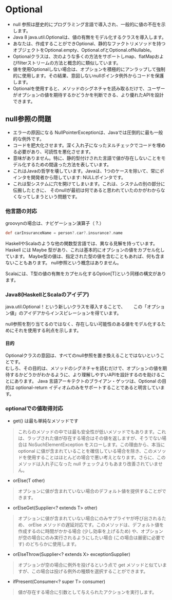 # Optional
- null 参照は歴史的にプログラミング言語で導入され、一般的に値の不在を示します。
- Java 8 java.util.Optional<T>は、値の有無をモデル化するクラスを導入します。
- あなたは、作成することができOptional、静的なファクトリメソッドを持つオブジェクトをOptional.empty、Optional.ofとOptional.ofNullable。
- Optionalクラスは、次のような多くの方法をサポートしmap、flatMapおよびfilterストリームの方法と概念的に類似しています。
- 値を使用Optionalしない場合は、オプションを積極的にアンラップして強制的に使用します。その結果、意図しないnullポインタ例外からコードを保護します。
- Optionalを使用すると、メソッドのシグネチャを読み取るだけで、ユーザーがオプションの値を期待するかどうかを判断できる、より優れたAPIを設計できます。


## null参照の問題
- エラーの原因になる NullPointerExceptionは、Javaでは圧倒的に最も一般的な例外です。
- コードを肥大化させます。深く入れ子になったヌルチェックでコードを埋める必要があり、可読性を悪化させます。
- 意味がありません。特に、静的型付けされた言語で値が存在しないことをモデル化するための間違った方法を表しています。
- これはJavaの哲学を壊しています。Javaは、1つのケースを除いて、常にポインタを開発者から隠しています: NULLポインタです。
- これは型システムに穴を開けてしまいます。これは、システムの別の部分に伝搬したときに、
そのnullが最初は何であると思われていたのかがわからなくなってしまうという問題です。

### 他言語の対応
groovynの場合は、ナビゲーション演算子（ ?.）
```groovy
def carInsuranceName = person?.car?.insurance?.name
```

HaskellやScalaのような他の関数型言語では、異なる見解を持っています。
Haskell には Maybe 型があり、これは基本的にオプションの値をカプセル化しています。
Maybe型の値は、指定された型の値を含むこともあれば、何も含まないこともあります。
null参照という概念はありません。  
  
Scalaには、T型の値の有無をカプセル化するOption[T]という同様の構文があります。

### Java8(HaskellとScalaのアイデア)
java.util.Optional<T>！という新しいクラスを導入することで、　　
この「オプション値」のアイデアからインスピレーションを得ています。　　

null参照を割り当てるのではなく、存在しない可能性のある値をモデル化するためにそれを使用する利点を示します。

#### 目的　　
Optionalクラスの意図は、すべてのnull参照を置き換えることではないということです。  
むしろ、その目的は、メソッドのシグネチャを読むだけで、オプションの値を期待するかどうかがわかるように、より理解しやすいAPIを設計するのを助けることにあります。
Java 言語アーキテクトのブライアン・ゲッツは、Optional の目的は optional-return イディオムのみをサポートすることであると明言しています。

### optionalでの値取得対応
- get() は最も単純なメソッドです
> これらのメソッドの中では最も安全性が低いメソッドでもあります。これは、ラップされた値が存在する場合はその値を返しますが、そうでない場合は NoSuchElementException をスローします。この理由から、本当に optional に値が含まれていることを確信している場合を除き、このメソッドを使用することはほとんどの場合で悪い考えとなります。さらに、このメソッドは入れ子になった null チェックよりもあまり改善されていません。

- orElse(T other) 
> オプションに値が含まれていない場合のデフォルト値を提供することができます。

- orElseGet(Supplier<? extends T> other) 
> オプションに値が含まれていない場合にのみサプライヤが呼び出されるため、 orElse メソッドの遅延対応です。このメソッドは、デフォルト値を作成するのに時間がかかる場合 (少し効率を上げるため) や、オプションが空の場合にのみ実行されるようにしたい場合 (この場合は厳密に必要です) のどちらかに使用します。

- orElseThrow(Supplier<? extends X> exceptionSupplier) 
> オプションが空の場合に例外を投げるという点で get メソッドと似ていますが、この場合は投げる例外の種類を選択することができます。

- ifPresent(Consumer<? super T> consumer) 
> 値が存在する場合に引数として与えられたアクションを実行します。
